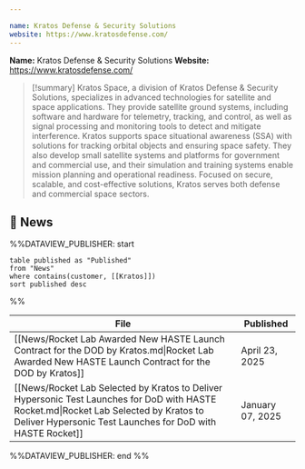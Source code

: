 ```yaml
---

name: Kratos Defense & Security Solutions
website: https://www.kratosdefense.com/
---
```


**Name:** Kratos Defense & Security Solutions
**Website:** https://www.kratosdefense.com/

>[!summary]
Kratos Space, a division of Kratos Defense & Security Solutions, specializes in advanced technologies for satellite and space applications. They provide satellite ground systems, including software and hardware for telemetry, tracking, and control, as well as signal processing and monitoring tools to detect and mitigate interference. Kratos supports space situational awareness (SSA) with solutions for tracking orbital objects and ensuring space safety. They also develop small satellite systems and platforms for government and commercial use, and their simulation and training systems enable mission planning and operational readiness. Focused on secure, scalable, and cost-effective solutions, Kratos serves both defense and commercial space sectors.

## 📰 News
%%DATAVIEW_PUBLISHER: start
```
table published as "Published"
from "News"
where contains(customer, [[Kratos]])
sort published desc
```
%%

| File                                                                                                                                                                                                 | Published        |
| ---------------------------------------------------------------------------------------------------------------------------------------------------------------------------------------------------- | ---------------- |
| [[News/Rocket Lab Awarded New HASTE Launch Contract for the DOD by Kratos.md\|Rocket Lab Awarded New HASTE Launch Contract for the DOD by Kratos]]                                                   | April 23, 2025   |
| [[News/Rocket Lab Selected by Kratos to Deliver Hypersonic Test Launches for DoD with HASTE Rocket.md\|Rocket Lab Selected by Kratos to Deliver Hypersonic Test Launches for DoD with HASTE Rocket]] | January 07, 2025 |

%%DATAVIEW_PUBLISHER: end %%